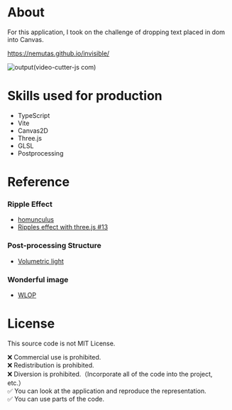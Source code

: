 # About

For this application, I took on the challenge of dropping text placed in dom into Canvas.

https://nemutas.github.io/invisible/

![output(video-cutter-js com)](https://user-images.githubusercontent.com/46724121/188255494-514b1bc3-f770-4436-a069-70cdf4899b07.gif)


# Skills used for production

- TypeScript
- Vite
- Canvas2D
- Three.js
- GLSL
- Postprocessing

# Reference

### Ripple Effect

- [homunculus](https://homunculus.jp/)
- [Ripples effect with three.js #13](https://www.youtube.com/watch?v=vWAci72MtME&t=229s)

### Post-processing Structure

- [Volumetric light](https://codesandbox.io/s/volumetric-light-w633u)

### Wonderful image

- [WLOP](https://twitter.com/wlopwangling)

# License

This source code is not MIT License.

❌ Commercial use is prohibited.<br>
❌ Redistribution is prohibited.<br>
❌ Diversion is prohibited.（Incorporate all of the code into the project, etc.）<br>
✅ You can look at the application and reproduce the representation.<br>
✅ You can use parts of the code.
